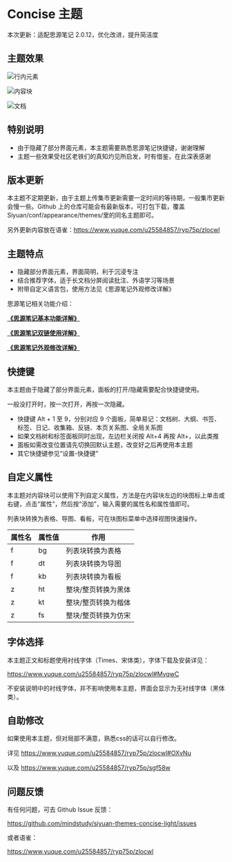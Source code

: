 # Concise 主题

本次更新：适配思源笔记 2.0.12，优化改进，提升简洁度

## 主题效果

![行内元素](https://i.imgtg.com/2022/05/16/zwsdb.png)



![内容块](https://i.imgtg.com/2022/05/16/zwLu1.png)



![文档](https://i.imgtg.com/2022/05/16/zwGzI.png)

## 特别说明

- 由于隐藏了部分界面元素，本主题需要熟悉思源笔记快捷键，谢谢理解
- 主题一些效果受社区老铁们的真知灼见所启发，时有借鉴，在此深表感谢

## 版本更新

本主题不定期更新，由于主题上传集市更新需要一定时间的等待期，一般集市更新会慢一些。Github 上的仓库可能会有最新版本，可打包下载，覆盖 Siyuan/conf/appearance/themes/里的同名主题即可。

另外更新内容放在语雀：https://www.yuque.com/u25584857/ryp75p/zlocwl

## 主题特点

- 隐藏部分界面元素，界面简明，利于沉浸专注
- 结合推荐字体，适于长文档分屏阅读批注、外语学习等场景
- 附带自定义语言包，使用方法见《思源笔记外观修改详解》

思源笔记相关功能介绍：

  [**《思源笔记基本功能详解》**](https://www.yuque.com/u25584857/ryp75p/cd49lz)

  [**《思源笔记双链使用详解》**](https://www.yuque.com/u25584857/ryp75p/tcv57u)

  [**《思源笔记外观修改详解》**](https://www.yuque.com/u25584857/ryp75p/sgf58w)

## 快捷键

本主题由于隐藏了部分界面元素，面板的打开/隐藏需要配合快捷键使用。

一般没打开时，按一次打开，再按一次隐藏。

- 快捷键 Alt + 1 至 9，分别对应 9 个面板，简单易记：文档树、大纲、书签、标签、日记、收集箱、反链、本页关系图、全局关系图
- 如果文档树和标签面板同时出现，左边栏关闭按 Alt+4 再按 Alt+，以此类推
- 面板如需改变位置请先切换回默认主题，改变好之后再使用本主题
- 其它快捷键参见“设置-快捷键”

## 自定义属性

本主题对内容块可以使用下列自定义属性，方法是在内容块左边的块图标上单击或右键，点击“属性”，然后按“添加”，输入需要的属性名和属性值即可。

列表块转换为表格、导图、看板，可在块图标菜单中选择视图快速操作。

| 属性名 | 属性值 | 作用                |
| ------ | ------ | ------------------- |
| f      | bg     | 列表块转换为表格    |
| f      | dt     | 列表块转换为导图    |
| f      | kb     | 列表块转换为看板    |
| z      | ht     | 整块/整页转换为黑体 |
| z      | kt     | 整块/整页转换为楷体 |
| z      | fs     | 整块/整页转换为仿宋 |

## 字体选择

本主题正文和标题使用衬线字体（Times、宋体类），字体下载及安装详见：

https://www.yuque.com/u25584857/ryp75p/zlocwl#MyqwC

不安装说明中的衬线字体，并不影响使用本主题，界面会显示为无衬线字体（黑体类）。

## 自助修改

如果使用本主题，但对局部不满意，熟悉css的话可以自行修改。

详见 https://www.yuque.com/u25584857/ryp75p/zlocwl#OXvNu

以及 https://www.yuque.com/u25584857/ryp75p/sgf58w

## 问题反馈

有任何问题，可去 Github Issue 反馈：

https://github.com/mindstudy/siyuan-themes-concise-light/issues

或者语雀：

https://www.yuque.com/u25584857/ryp75p/zlocwl















